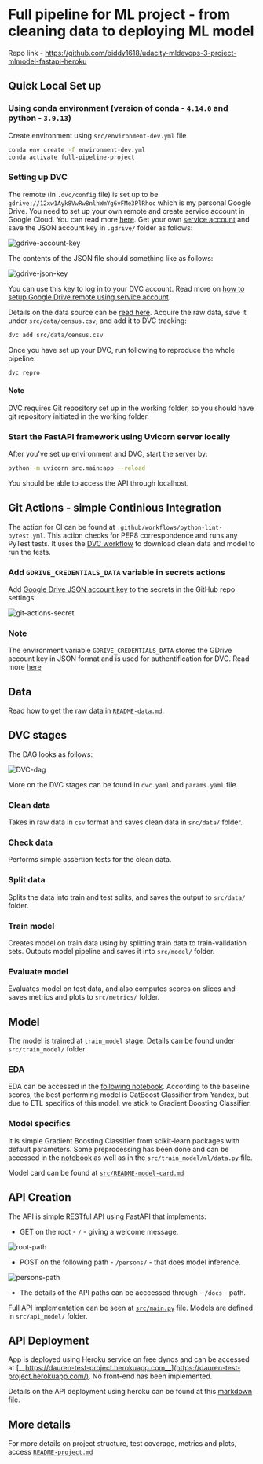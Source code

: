 # Full pipeline for ML project - from cleaning data to deploying ML model

Repo link - https://github.com/biddy1618/udacity-mldevops-3-project-mlmodel-fastapi-heroku

## Quick Local Set up

### Using conda environment (version of conda - `4.14.0` and python - `3.9.13`)

Create environment using `src/environment-dev.yml` file
```bash
conda env create -f environment-dev.yml
conda activate full-pipeline-project
```

### Setting up DVC

The remote (in `.dvc/config` file) is set up to be `gdrive://12xw1Ayk8VwRw8nlhWmYg6vFMe3PlRhoc` which is my personal Google Drive. You need to set up your own remote and create service account in Google Cloud. You can read more [here](https://dvc.org/doc/user-guide/setup-google-drive-remote). Get your own [service account](https://dvc.org/doc/user-guide/setup-google-drive-remote#using-service-accounts) and save the JSON account key in `.gdrive/` folder as follows:

![gdrive-account-key](src/screenshots/gdrive-service-account.jpg)

The contents of the JSON file should something like as follows:

![gdrive-json-key](src/screenshots/gdrive-json-key.jpg)

You can use this key to log in to your DVC account. Read more on [how to setup Google Drive remote using service account](https://dvc.org/doc/user-guide/setup-google-drive-remote#using-service-accounts).

Details on the data source can be [read here](src/README-data.md). Acquire the raw data, save it under `src/data/census.csv`, and add it to DVC tracking:
```bash
dvc add src/data/census.csv
```

Once you have set up your DVC, run following to reproduce the whole pipeline:
```bash
dvc repro
```

#### Note
DVC requires Git repository set up in the working folder, so you should have git repository initiated in the working folder.


### Start the FastAPI framework using Uvicorn server locally

After you've set up environment and DVC, start the server by:
```bash
python -m uvicorn src.main:app --reload
```

You should be able to access the API through localhost.

## Git Actions - simple Continious Integration
The action for CI can be found at `.github/workflows/python-lint-pytest.yml`. This action checks for PEP8 correspondence and runs any PyTest tests. It uses the [DVC workflow](https://github.com/iterative/setup-dvc) to download clean data and model to run the tests.

### Add `GDRIVE_CREDENTIALS_DATA` variable in secrets actions

Add [Google Drive JSON account key](https://dvc.org/doc/user-guide/setup-google-drive-remote#using-service-accounts) to the secrets in the GitHub repo settings:

![git-actions-secret](src/screenshots/git-actions-secret.png)

### Note
The environment variable `GDRIVE_CREDENTIALS_DATA` stores the GDrive account key in JSON format and is used for authentification for DVC. Read more [here](https://dvc.org/doc/user-guide/setup-google-drive-remote#authorization)

## Data
Read how to get the raw data in [`README-data.md`](src/README-data.md).

## DVC stages

The DAG looks as follows:

![DVC-dag](src/screenshots/dvc-dag.png)

More on the DVC stages can be found in `dvc.yaml` and `params.yaml` file. 

### Clean data
Takes in raw data in `csv` format and saves clean data in `src/data/` folder.

### Check data
Performs simple assertion tests for the clean data.

### Split data
Splits the data into train and test splits, and saves the output to `src/data/` folder.

### Train model
Creates model on train data using by splitting train data to train-validation sets. Outputs model pipeline and saves it into `src/model/` folder.

### Evaluate model
Evaluates model on test data, and also computes scores on slices and saves metrics and plots to `src/metrics/` folder.

## Model

The model is trained at `train_model` stage. Details can be found under `src/train_model/` folder.

### EDA

EDA can be accessed in the [following notebook](src/eda/EDA.ipynb). According to the baseline scores, the best performing model is CatBoost Classifier from Yandex, but due to ETL specifics of this model, we stick to Gradient Boosting Classifier.

### Model specifics

It is simple Gradient Boosting Classifier from scikit-learn packages with default parameters. Some preprocessing has been done and can be accessed in the [notebook](src/eda/EDA.ipynb) as well as in the `src/train_model/ml/data.py` file.

Model card can be found at [`src/README-model-card.md`](src/README-model-card.md)

## API Creation

The API is simple RESTful API using FastAPI that implements:
* GET on the root - `/` - giving a welcome message.

![root-path](src/screenshots/api-root-path.png)
* POST on the following path - `/persons/` - that does model inference.

![persons-path](src/screenshots/api-persons-path.png)
* The details of the API paths can be acccessed through - `/docs` - path.

Full API implementation can be seen at [`src/main.py`](src/main.py) file. Models are defined in `src/api_model/` folder.

## API Deployment

App is deployed using Heroku service on free dynos and can be accessed at [__https://dauren-test-project.herokuapp.com__](https://dauren-test-project.herokuapp.com/). No front-end has been implemented.

Details on the API deployment using heroku can be found at this [markdown file](src/README-deployment.md).

## More details

For more details on project structure, test coverage, metrics and plots, access [`README-project.md`](README-project.md)